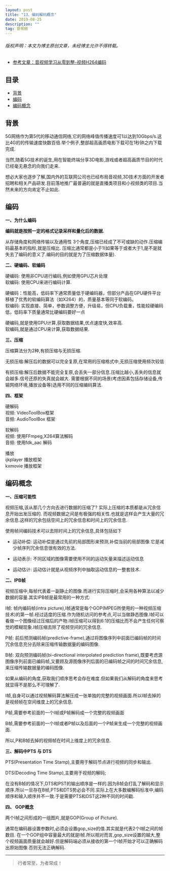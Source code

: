 ```yaml
---
layout: post
title: "13、编码解码概念"
date: 2019-08-25
description: ""
tag: 音视频
---
```



<h6>版权声明：本文为博主原创文章，未经博主允许不得转载。</h6>


- [参考文章：音视频学习从零到整-视频H264编码](https://www.jianshu.com/p/3d87fd102dae)





## 目录

* [背景](#content1)
* [编码](#content2)
* [编码概念](#content2)





<!-- ************************************************ -->
## <a id="content1"></a>背景

5G网络作为第5代的移动通信网络,它的网络峰值传播速度可1以达到10Gbps/s.这比4G的的传输速度快数百倍.举个例子,整部超高画质电影下载可在1秒钟之内下载完成.

当然,随着5G技术的诞生,用在智能终端分享3D电影,游戏或者超高画质节目的时代已经毫无悬念的向我们走来.

想必大家也逐步了解,国内外的互联网公司也已经布局音视频,3D技术方面的开发者招聘和相关产品研发.目前落地推广最普遍的就是直播类项目和小视频类的项目.当然未来的方向肯定不止如此.


<!-- ************************************************ -->
## <a id="content2"></a>编码

**一、为什么编码**

**编码就是按照一定的格式记录采样和量化后的数据.**

从存储角度和网络传输以及通用性 3个角度,压缩已经成了不可或缺的动作.压缩编码最基本的指标,就是压缩比. 压缩比通常都是小于1(如果等于或者大于1,是不是就失去了编码的意义了.编码的目的就是为了压缩数据体量).


**二、硬编码、软编码**

硬编码: 使用非CPU进行编码,例如使用GPU芯片处理    
软编码: 使用CPU来进行编码计算.    

硬编码：性能高，低码率下通常质量低于硬编码器，但部分产品在GPU硬件平台移植了优秀的软编码算法（如X264）的，质量基本等同于软编码。     
软编码: 实现直接、简单，参数调整方便，升级易，但CPU负载重，性能较硬编码低，低码率下质量通常比硬编码要好一点    

硬编码,就是使用GPU计算,获取数据结果,优点速度快,效率高.    
软编码,就是通过CPU来计算,获取数据结果.   


**三、压缩**

压缩算法分为2种,有损压缩与无损压缩.

无损压缩:解压后的数据可以完全复原,在常用的压缩格式中,无损压缩使用频次较低

有损压缩:解压后数据不能完全复原,会丢失一部分信息.压缩比越小,丢失的信息就会越多.信号还原的失真就会越大.
需要根据不同的场景(考虑因素包括存储设备,传输网络环境,播放设备等)选用不同的压缩编码算法.

**四、框架**


硬解码   
视频: VideoToolBox框架   
音频: AudioToolBox 框架   

软解码   
视频: 使用FFmpeg,X264算法解码   
音频: 使用fdk_aac 解码   


播放      
ijkplayer 播放框架    
kxmovie 播放框架       


<!-- ************************************************ -->
## <a id="content3"></a>编码概念

**一、压缩可能性**

视频压缩,该从那几个方向去进行数据的压缩了? 实际上压缩的本质都是从冗余信息开始出发压缩的. 而视频数据之间是有极强的相关性.也就是这样会产生大量的冗余信息.这样的冗余包括空间上的冗余信息和时间上的冗余信息.

使用帧间编码技术可以去除时间上的冗余信息,具体包括如下

- 运动补偿: 运动补偿是通过先前的局部图形来预测,补偿当前的局部图像.它是减少帧序列冗余信息很有效的方法.

- 运动表示: 不同区域的图像需要使用不同的运动矢量来描述运动信息

- 运动估计: 运动估计就是从视频序列中抽取运动信息的一整套技术.

**二、IPB帧**

视频压缩中,每帧代表着一副静止的图像.而进行实际压缩时,会采用各种算法以减少数据的容量.其实IPB帧是最常用的一种方式:

I帧: 帧内编码帧(intra picture),I帧通常是每个GOP(MPEG所使用的一种视频压缩技术)的第一帧.经过适度的压缩.作为随机访问的参考点,可以当做静态图像.I帧可以看做一个图像经过压缩后的产物.I帧压缩可以得到6:1的压缩比而不会产生任何可察觉的模糊现象.I帧压缩去除了视频空间的冗余信息.

P帧: 前后预测编码帧(predictive-frame),通过将图像序列中前面已编码帧的时间冗余信息充分去除来压缩传输数据量的编码图像.

B帧: 双向预测编码帧(bi-directional interpolated prediction frame),既要考虑源图像序列前面已编码帧,又要顾及源图像序列后面的已编码帧之间的时间冗余信息,来压缩传输数据量的编码图像.


如果从编码的角度,获取我们顺序思考会存在难度.但如果我们从解码的角度来思考就显得不是那么不可理解了.

I帧,自身可以通过视频解码算法解压成一张单独的完整的视频画面.所以I帧去掉的是视频帧在空间维度上的冗余信息.

P帧,需要参考前面的一个I帧或P帧解码成一个完整的视频画面

B帧,需要参考前面的一个I帧或者P帧以及后面的一个P帧来生成一个完整的视频画面.

所以,P和B帧去掉的视频帧在时间上维度上的冗余信息.

**三、解码中PTS 与 DTS**

PTS(Presentation Time Stamp),主要用于解码节点进行视频的同步和输出.

DTS(Decoding Time Stamp),主要用于视频的解码;


在没有B帧的情况下,DTS和PST的输出顺序是一样的.因为B帧会打乱了解码和显示顺序.所以一旦存在B帧,PTS和DTS势必会不同.实际上在大多数编解码标准中,编码顺序和输入顺序并不一致.于是需要PTS和DST这2种不同的时间戳.


**四、 GOP概念**

两个I帧之间形成的一组图片,就是GOP(Group of Picture).

通常在编码器设置参数时,必须会设置gop_size的值.其实就是代表2个I帧之间的帧数目. 在一个GOP组中容量最大的就是I帧.所以相对而言,gop_size设置的越大,整个视频画面质量就会越好.但是解码端必须从接收的第一个I帧开始才可以正确解码出原始图像.否则无法正确解码.



----------
>  行者常至，为者常成！


